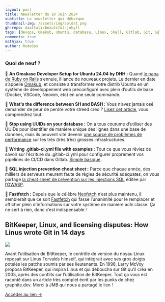 ```yaml
---
layout: post
title: Newsletter du 10 Juin 2024
subtitle: La newsletter qui débarque	
thumbnail-img: /assets/img/soldat.png
gh-repo: daattali/beautiful-jekyll
tags: [devops, Omakub, Ubuntu, database, Linux, Shell, Gitlab, Git, Sql]
comments: true
mathjax: true
author: RudeOps
---
```


### Quoi de neuf ?

💊 **An Omakase Developer Setup for Ubuntu 24.04 by DHH :** Quand  [le papa de Ruby on Rails](https://world.hey.com/dhh)  s’ennuie, il lance de nouveaux projets. Le dernier en date s’appelle  [Omakub](https://omakub.org/), et consiste à transformer votre distrib Ubuntu en un système de développement web préconfiguré avec plein d’outils de base (Docker, VSCode, Neovim, etc) en une seule commande.

💝 **What's the difference between SH and BASH :** Vous n’avez jamais osé demander de peur de perdre votre streed cred ?  [Lisez cet article](https://medium.com/@shalinpatel./whats-the-difference-between-sh-and-bash-f8fa6b2cd9f0), vous comprendrez tout.

🥇  **Stop using UUIDs on your database :** On a tous coutume d’utiliser des UUIDs pour identifier de manière unique des lignes dans une base de données, mais ils peuvent vite devenir  [une source de problèmes de performance](https://www.danielfullstack.com/article/stop-using-uuids-in-your-database)  sur les très (très très) grosses infrastructures.

🎁 **Writing .gitlab-ci.yml file with examples :** Tout ce que vous rêviez de savoir sur l’écriture du .gitlab-ci.yml pour configurer proprement vos pipelines de CI/CD dans Gitlab.  [Simple basique](https://spacelift.io/blog/gitlab-ci-yml).

🏹 **SQL injection prevention cheat sheet :** Parce que chaque année, des milliers de serveurs meurent faute de règles de sécurité adéquates, on vous partage  [la cheat sheet de prévention sur les injections SQL](https://cheatsheetseries.owasp.org/cheatsheets/SQL_Injection_Prevention_Cheat_Sheet.html)  éditée par  [l’OWASP](https://owasp.org/).  

🚀  **Fastfetch :** Depuis que le célèbre  [Neofetch](https://github.com/dylanaraps/neofetch) n’est plus maintenu, il semblerait que ce soit  [Fastfetch](https://github.com/fastfetch-cli/fastfetch) qui fasse l’unanimité pour le remplacer et afficher plein d'informations sur votre système de manière achi classe. Ça ne sert à rien, donc c’est indispensable !

## BitKeeper, Linux, and licensing disputes: How Linus wrote Git in 14 days

![](https://storage.mlcdn.com/account_image/325165/l6vFXaLqb8oQ8ClgftxN6ZOTduXfp6ERcvEjtv5D.png)

Avant l’utilisation de BitKeeper, le contrôle de version du noyau Linux reposait sur Linus Torvalds himself, qui intégrait avec ses gros doigts potelés les patchs soumis par ses lieutenants. En 1998, Larry McVoy proposa BitKeeper, qui inspira Linus et qui déboucha sur Git qu'il créa en 2005, après des conflits sur l’utilisation de BitKeeper. Tout ça vous est raconté dans un article très complet écrit par les punks de chez graphite.dev. Merci à JMB qui nous a partagé le lien !

[Accéder au lien ->](https://graphite.dev/blog/bitkeeper-linux-story-of-git-creation)